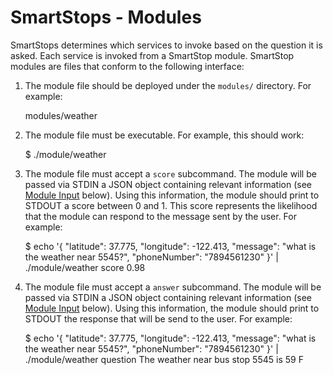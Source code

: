 # SmartStops - Modules
SmartStops determines which services to invoke based on the question it is asked. Each service is invoked from a SmartStop module. SmartStop modules are files that conform to the following interface:

1) The module file should be deployed under the `modules/` directory. For example:

    modules/weather

2) The module file must be executable. For example, this should work:

    $ ./module/weather

3) The module file must accept a `score` subcommand. The module will be passed via STDIN a JSON object containing relevant information (see [Module Input](#module_input) below). Using this information, the module should print to STDOUT a score between 0 and 1. This score represents the likelihood that the module can respond to the message sent by the user. For example:

    $ echo '{ "latitude": 37.775, "longitude": -122.413, "message": "what is the weather near 5545?", "phoneNumber": "7894561230" }' | ./module/weather score 
    0.98

4) The module file must accept a `answer` subcommand. The module will be passed via STDIN a JSON object containing relevant information (see [Module Input](#module_input) below). Using this information, the module should print to STDOUT the response that will be send to the user. For example:

    $ echo '{ "latitude": 37.775, "longitude": -122.413, "message": "what is the weather near 5545?", "phoneNumber": "7894561230" }' | ./module/weather question
    The weather near bus stop 5545 is 59 F


